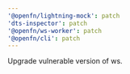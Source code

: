 ```yaml
---
'@openfn/lightning-mock': patch
'dts-inspector': patch
'@openfn/ws-worker': patch
'@openfn/cli': patch
---
```


Upgrade vulnerable version of ws.
